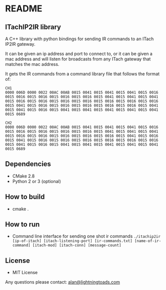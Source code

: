 # README #

## ITachIP2IR library ##

A C++ library with python bindings for sending IR commands to an ITach IP2IR gateway.

It can be given an ip address and port to connect to, or it can be given a mac address and will listen for broadcasts from any ITach gateway that matches the mac address.

It gets the IR commands from a command library file that follows the format of:

```
CH1
0000 006D 0000 0022 00AC 00AB 0015 0041 0015 0041 0015 0041 0015 0016 0015 0016 0015 0016 0015 0016 0015 0016 0015 0041 0015 0041 0015 0041 0015 0016 0015 0016 0015 0016 0015 0016 0015 0016 0015 0016 0015 0016 0015 0041 0015 0016 0015 0016 0015 0016 0015 0016 0015 0016 0015 0041 0015 0041 0015 0016 0015 0041 0015 0041 0015 0041 0015 0041 0015 0041 0015 0689

CH2
0000 006D 0000 0022 00AC 00AB 0015 0041 0015 0041 0015 0041 0015 0016 0015 0016 0015 0016 0015 0016 0015 0016 0015 0041 0015 0041 0015 0041 0015 0016 0015 0016 0015 0016 0015 0016 0015 0016 0015 0041 0015 0016 0015 0041 0015 0016 0015 0016 0015 0016 0015 0016 0015 0016 0015 0016 0015 0041 0015 0016 0015 0041 0015 0041 0015 0041 0015 0041 0015 0041 0015 0689
```

## Dependencies ##
  * CMake 2.8
  * Python 2 or 3 (optional)

## How to build ##
  * cmake .

## How to run ##
  * Command line interface for sending one shot ir commands
    `./itachip2ir [ip-of-itach] [itach-listening-port] [ir-commands.txt] [name-of-ir-command] [itach-mod] [itach-conn] [message-count]`

## License ##
  * MIT License


Any questions please contact: alan@lightningtoads.com
